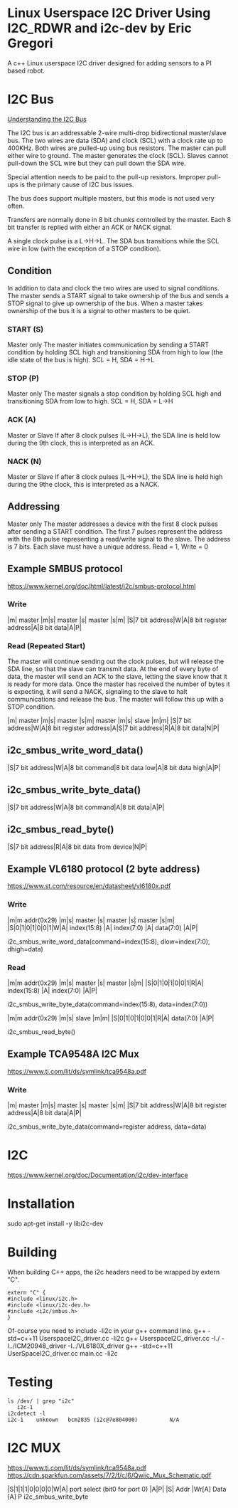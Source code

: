 # Linux Userspace I2C Driver Using I2C_RDWR and i2c-dev by Eric Gregori

A c++ Linux userspace I2C driver designed for adding sensors to
a PI based robot.

# I2C Bus
[Understanding the I2C Bus](https://www.ti.com/lit/an/slva704/slva704.pdf)

The I2C bus is an addressable 2-wire multi-drop bidirectional master/slave bus.
The two wires are data (SDA) and clock (SCL) with a clock rate up to 400KHz. 
Both wires are pulled-up using bus resistors. 
The master can pull either wire to ground. The master generates the clock (SCL).
Slaves cannot pull-down the SCL wire but they can pull down the SDA wire.

Special attention needs to be paid to the pull-up resistors.
Improper pull-ups is the primary cause of I2C bus issues.

The bus does support multiple masters, but this mode is not used very often.

Transfers are normally done in 8 bit chunks controlled by the master.
Each 8 bit transfer is replied with either an ACK or NACK signal.

A single clock pulse is a L->H->L. The SDA bus transitions while the SCL wire
in low (with the exception of a STOP condition).

## Condition

In addition to data and clock the two wires are used to signal conditions.
The master sends a START signal to take ownership of the bus and sends a STOP
signal to give up ownership of the bus. When a master takes ownership of the 
bus it is a signal to other masters to be quiet.

### START (S)

Master only
The master initiates communication by sending a START condition by holding
SCL high and transitioning SDA from high to low (the idle state of the bus is high).
SCL = H, SDA = H->L

### STOP (P)

Master only
The master signals a stop condition by holding SCL high and transitioning SDA
from low to high.
SCL = H, SDA = L->H

### ACK (A)

Master or Slave
If after 8 clock pulses (L->H->L), the SDA line is held low during the 9th clock,
this is interpreted as an ACK. 

### NACK (N)

Master or Slave
If after 8 clock pulses (L->H->L), the SDA line is held high during the 9the clock,
this is interpreted as a NACK.

## Addressing

Master only
The master addresses a device with the first 8 clock pulses after sending a START
condition. The first 7 pulses represent the address with the 8th pulse representing
a read/write signal to the slave. The address is 7 bits. Each slave must have a unique
address.
Read = 1, Write = 0

## Example SMBUS protocol
https://www.kernel.org/doc/html/latest/i2c/smbus-protocol.html

### Write
|m|  master     |m|s|  master              |s| master   |s|m|
|S|7 bit address|W|A|8 bit register address|A|8 bit data|A|P|

### Read (Repeated Start)
The master will continue sending out the clock pulses, but will release the SDA line, so that the slave can
transmit data. At the end of every byte of data, the master will send an ACK to the slave, letting the slave
know that it is ready for more data. Once the master has received the number of bytes it is expecting, it
will send a NACK, signaling to the slave to halt communications and release the bus. The master will
follow this up with a STOP condition.

|m| master      |m|s| master               |s|m| master      |m|s| slave    |m|m|
|S|7 bit address|W|A|8 bit register address|A|S|7 bit address|R|A|8 bit data|N|P|

##  i2c_smbus_write_word_data()

|S|7 bit address|W|A|8 bit command|8 bit data low|A|8 bit data high|A|P|

## i2c_smbus_write_byte_data()

|S|7 bit address|W|A|8 bit command|A|8 bit data|A|P|

## i2c_smbus_read_byte()

|S|7 bit address|R|A|8 bit data from device|N|P|

## Example VL6180 protocol (2 byte address)
https://www.st.com/resource/en/datasheet/vl6180x.pdf

### Write
|m|m addr(0x29) |m|s| master      |s| master     |s| master    |s|m|
|S|0|1|0|1|0|0|1|W|A| index(15:8) |A| index(7:0) |A| data(7:0) |A|P|

i2c_smbus_write_word_data(command=index(15:8), dlow=index(7:0), dhigh=data)

### Read
|m|m addr(0x29) |m|s| master      |s| master     |s|m|
|S|0|1|0|1|0|0|1|R|A| index(15:8) |A| index(7:0) |A|P|

i2c_smbus_write_byte_data(command=index(15:8), data=index(7:0))

|m|m addr(0x29) |m|s| slave     |m|m|
|S|0|1|0|1|0|0|1|R|A| data(7:0) |A|P|

i2c_smbus_read_byte()

## Example TCA9548A I2C Mux
https://www.ti.com/lit/ds/symlink/tca9548a.pdf

### Write
|m|  master     |m|s|  master              |s| master   |s|m|
|S|7 bit address|W|A|8 bit register address|A|8 bit data|A|P|

i2c_smbus_write_byte_data(command=register address, data=data)


# I2C

https://www.kernel.org/doc/Documentation/i2c/dev-interface



# Installation

sudo apt-get install -y libi2c-dev


# Building

When building C++ apps, the i2c headers need to be wrapped by extern "C".
```
extern "C" {
#include <linux/i2c.h>
#include <linux/i2c-dev.h>
#include <i2c/smbus.h>
}
```

Of-course you need to include -li2c in your g++ command line.
g++ -std=c++11 UserspaceI2C_driver.cc -li2c
g++ UserspaceI2C_driver.cc -I./ -I../ICM20948_driver -I../VL6180X_driver
g++ -std=c++11 UserSpaceI2C_driver.cc main.cc -li2c

# Testing

```
ls /dev/ | grep "i2c"
   i2c-1
i2cdetect -l
i2c-1    unknown   bcm2835 (i2c@7e804000)          N/A
```


# I2C MUX

https://www.ti.com/lit/ds/symlink/tca9548a.pdf
https://cdn.sparkfun.com/assets/7/2/f/c/6/Qwiic_Mux_Schematic.pdf

|S|1|1|1|0|0|0|0|W|A| port select (bit0 for port 0) |A|P|
|S| Addr        |Wr[A] Data                         [A] P   i2c_smbus_write_byte


